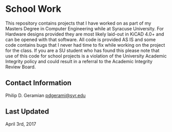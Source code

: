 School Work
============
This repository contains projects that I have 
worked on as part of my Masters Degree in 
Computer Engineering while at Syracuse University. 
For Hardware designs provided they are most likely 
laid-out in KiCAD 4.0+ and can be opened with that 
software. All code is provided AS IS and some 
code contains bugs that I never had time to fix 
while working on the project for the class. If 
you are a SU student who has found this please 
note that use of this code for school projects 
is a violation of the University Academic 
Integrity policy and could result in a referral 
to the Academic Integrity Review Board. 

Contact Information
--------------------
Philip D. Geramian 
pdgerami@syr.edu

Last Updated
-------------
April 3rd, 2017  
